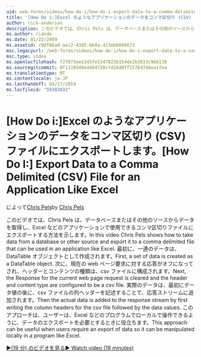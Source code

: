 ```yaml
---
uid: web-forms/videos/how-do-i/how-do-i-export-data-to-a-comma-delimited-csv-file-for-an-application-like-excel
title: '[How Do i:]Excel のようなアプリケーションのデータをコンマ区切り (CSV) ファイルにエクスポート |Microsoft Docs'
author: rick-anderson
description: このビデオでは、Chris Pels は、データベースまたはその他のソースからデータを取得し、アプリケーション、li で使用できるコンマ区切りファイルにエクスポートする方法を説明しています.
ms.author: riande
ms.date: 01/22/2009
ms.assetid: c9df86ad-aec2-43d5-bb8a-413ebb666673
msc.legacyurl: /web-forms/videos/how-do-i/how-do-i-export-data-to-a-comma-delimited-csv-file-for-an-application-like-excel
msc.type: video
ms.openlocfilehash: f27873eee345fe5347023b154de2b3833c9b6138
ms.sourcegitcommit: 0f1119340e4464720cfd16d0ff15764746ea1fea
ms.translationtype: MT
ms.contentlocale: ja-JP
ms.lasthandoff: 04/17/2019
ms.locfileid: "59383032"
---
```

# <a name="how-do-i-export-data-to-a-comma-delimited-csv-file-for-an-application-like-excel"></a><span data-ttu-id="0e826-103">[How Do i:]Excel のようなアプリケーションのデータをコンマ区切り (CSV) ファイルにエクスポートします。</span><span class="sxs-lookup"><span data-stu-id="0e826-103">[How Do I:] Export Data to a Comma Delimited (CSV) File for an Application Like Excel</span></span>

<span data-ttu-id="0e826-104">によって[Chris Pels](https://twitter.com/chrispels)</span><span class="sxs-lookup"><span data-stu-id="0e826-104">by [Chris Pels](https://twitter.com/chrispels)</span></span>

<span data-ttu-id="0e826-105">このビデオでは、Chris Pels は、データベースまたはその他のソースからデータを取得し、Excel などのアプリケーションで使用できるコンマ区切りファイルにエクスポートする方法を示します。</span><span class="sxs-lookup"><span data-stu-id="0e826-105">In this video Chris Pels shows how to take data from a database or other source and export it to a comma delimited file that can be used in an application like Excel.</span></span> <span data-ttu-id="0e826-106">最初に、一連のデータは、DataTable オブジェクトとして作成されます。</span><span class="sxs-lookup"><span data-stu-id="0e826-106">First, a set of data is created as a DataTable object.</span></span> <span data-ttu-id="0e826-107">次に、現在の web ページ要求に対する応答がオフになってされ、ヘッダーとコンテンツの種類は、csv ファイルに構成されます。</span><span class="sxs-lookup"><span data-stu-id="0e826-107">Next, the Response for the current web page request is cleared and the header and content type are configured to be a csv file.</span></span> <span data-ttu-id="0e826-108">実際のデータは、最初にデータ値の後に、csv ファイルの列ヘッダーを記述することで、応答ストリームに追加されます。</span><span class="sxs-lookup"><span data-stu-id="0e826-108">Then the actual data is added to the response stream by first writing the column headers for the csv file followed by the data values.</span></span> <span data-ttu-id="0e826-109">このアプローチは、ユーザーは、Excel などのプログラムでローカルで操作できるように、データのエクスポートを必要とするときに役立ちます。</span><span class="sxs-lookup"><span data-stu-id="0e826-109">This approach can be useful when users require an export of data so it can be manipulated locally in a program like Excel.</span></span>

[<span data-ttu-id="0e826-110">&#9654;(19 分) のビデオを見る</span><span class="sxs-lookup"><span data-stu-id="0e826-110">&#9654; Watch video (19 minutes)</span></span>](https://channel9.msdn.com/Blogs/ASP-NET-Site-Videos/how-do-i-export-data-to-a-comma-delimited-csv-file-for-an-application-like-excel)
